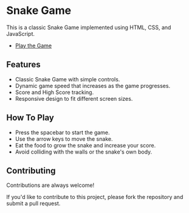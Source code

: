 
# Snake Game

This is a classic Snake Game implemented using HTML, CSS, and JavaScript.

- [Play the Game](https://navneetsingh04.github.io/Snake-Game/)



## Features

- Classic Snake Game with simple controls.
- Dynamic game speed that increases as the game progresses.
- Score and High Score tracking.
- Responsive design to fit different screen sizes.

## How To Play

- Press the spacebar to start the game.
- Use the arrow keys to move the snake.
- Eat the food to grow the snake and increase your score.
- Avoid colliding with the walls or the snake's own body.
## Contributing

Contributions are always welcome!

If you'd like to contribute to this project, please fork the repository and submit a pull request.
